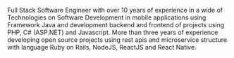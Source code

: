 Full Stack Software Engineer with over 10 years of experience in a wide of Technologies on Software Development in mobile applications using Framework Java and development backend and frontend of projects using PHP, C# (ASP.NET) and Javascript.
More than three years of experience developing open source projects using rest apis and microservice structure with language Ruby on Rails, NodeJS, ReactJS and React Native.
